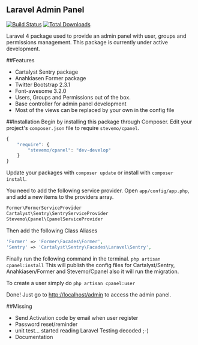 ## Laravel Admin Panel

[![Build Status](https://travis-ci.org/conception-focus/cpanel.png)](https://travis-ci.org/stevemo/cpanel)
[![Total Downloads](https://poser.pugx.org/conception-focus/cpanel/d/total.png)](https://packagist.org/packages/stevemo/cpanel)

Laravel 4 package used to provide an admin panel with user, groups and permissions management.
This package is currently under active development.

##Features
* Cartalyst Sentry package
* Anahkiasen Former package
* Twitter Bootstrap 2.3.1
* Font-awesome 3.2.0
* Users, Groups and Permissions out of the box.
* Base controller for admin panel development
* Most of the views can be replaced by your own in the config file

##Installation
Begin by installing this package through Composer. Edit your project's `composer.json` file to require `stevemo/cpanel`.

```javascript
{
    "require": {
        "stevemo/cpanel": "dev-develop"
    }
}
```

Update your packages with `composer update` or install with `composer install`.

You need to add the following service provider. 
Open `app/config/app.php`, and add a new items to the providers array.

```php
Former\FormerServiceProvider
Cartalyst\Sentry\SentryServiceProvider
Stevemo\Cpanel\CpanelServiceProvider
```

Then add the following Class Aliases
```php
'Former' => 'Former\Facades\Former',
'Sentry' => 'Cartalyst\Sentry\Facades\Laravel\Sentry',
```

Finally run the following command in the terminal. `php artisan cpanel:install`
This will publish the config files for Cartalyst/Sentry, Anahkiasen/Former and Stevemo/Cpanel also it will run the migration.

To create a user simply do `php artisan cpanel:user`

Done! Just go to [http://localhost/admin](http://localhost/admin) to access the admin panel.

##Missing
* Send Activation code by email when user register
* Password reset/reminder
* unit test… started reading Laravel Testing decoded ;-)
* Documentation
